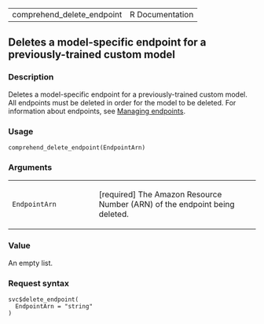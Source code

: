 <table style="width: 100%;">
<tbody>
<tr class="odd">
<td>comprehend_delete_endpoint</td>
<td style="text-align: right;">R Documentation</td>
</tr>
</tbody>
</table>

## Deletes a model-specific endpoint for a previously-trained custom model

### Description

Deletes a model-specific endpoint for a previously-trained custom model.
All endpoints must be deleted in order for the model to be deleted. For
information about endpoints, see [Managing
endpoints](https://docs.aws.amazon.com/comprehend/latest/dg/manage-endpoints.html).

### Usage

    comprehend_delete_endpoint(EndpointArn)

### Arguments

<table>
<colgroup>
<col style="width: 35%" />
<col style="width: 65%" />
</colgroup>
<tbody>
<tr class="odd">
<td><code
id="comprehend_delete_endpoint_:_EndpointArn">EndpointArn</code></td>
<td><p>[required] The Amazon Resource Number (ARN) of the endpoint being
deleted.</p></td>
</tr>
</tbody>
</table>

### Value

An empty list.

### Request syntax

    svc$delete_endpoint(
      EndpointArn = "string"
    )
